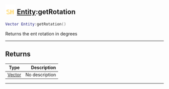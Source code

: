 ## <img src="../../.gitbook/assets/shared.png" width="32" height="32" /> [Entity](../entity/README.md):getRotation

```lua
Vector Entity:getRotation()
```

Returns the ent rotation in degrees<br>

-----------------
## Returns

| Type   | Description |
| ------ | ----------: |
| [Vector](../vector/README.md) | No description |


--------